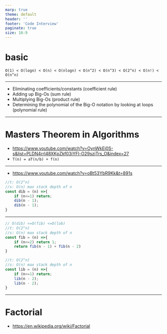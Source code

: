 ```yaml
---
marp: true
theme: default
header: ''
footer: 'Code Interview'
paginate: true
size: 16:9
---
```

# basic
`O(1) < O(logn) < O(n) < O(nlogn) < O(n^2) < O(n^3) < O(2^n) < O(n!) < O(n^n)`

---
- Eliminating coefficients/constants (coefficient rule)
- Adding up Big-Os (sum rule)
- Multiplying Big-Os (product rule)
- Determining the polynomial of the Big-O notation by looking at loops (polynomial rule)
---
# Masters Theorem in Algorithms 
- https://www.youtube.com/watch?v=OynWkEj0S-s&list=PLDN4rrl48XKpZkf03iYFl-O29szjTrs_O&index=27
- `T(n) = aT(n/b) + f(n)`
---
- https://www.youtube.com/watch?v=oBt53YbR9Kk&t=891s
```js
//t: O(2^n)  
//s: O(n) max stack depth of n
const dib = (n) =>{
    if (n<=1) return;
    dib(n - 1);
    dib(n - 1);
}
```
---
```js
// O(dib) <=O(fib) <=O(lob)
//t: O(2^n)  
//s: O(n) max stack depth of n
const fib = (n) =>{
    if (n<=2) return 1;
    return fib(n - 1) + fib(n - 2)
}
```
```js
//t: O(2^n)  
//s: O(n) max stack depth of n
const lib = (n) =>{
    if (n<=1) return;
    lib(n - 2);
    lib(n - 2);
}
```
---
# Factorial
- https://en.wikipedia.org/wiki/Factorial